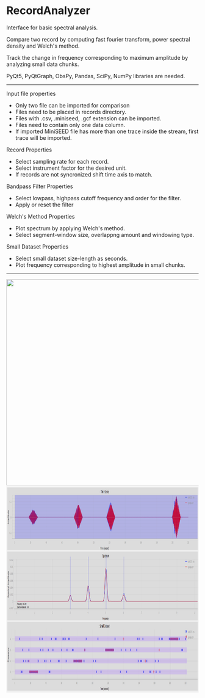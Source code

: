 # RecordAnalyzer
Interface for basic spectral analysis.

Compare two record by computing fast fourier transform, power spectral density and Welch's method. 

Track the change in frequency corresponding to maximum amplitude by analyzing small data chunks.

PyQt5, PyQtGraph, ObsPy, Pandas, SciPy, NumPy libraries are needed.

----------------------------------------------------------------------------------


Input file properties
- Only two file can be imported for comparison
- Files need to be placed in records directory.
- Files with .csv, .miniseed, .gcf extension can be imported.
- Files need to contain only one data column.
- If imported MiniSEED file has more than one trace inside the stream, first trace will be imported. 


Record Properties
- Select sampling rate for each record.
- Select instrument factor for the desired unit.
- If records are not syncronized shift time axis to match. 


Bandpass Filter Properties
- Select lowpass, highpass cutoff frequency and order for the filter.
- Apply or reset the filter 


Welch's Method Properties
- Plot spectrum by applying Welch's method.
- Select segment-window size, overlappng amount and windowing type. 


Small Dataset Properties
- Select small dataset size-length as seconds.
- Plot frequency corresponding to highest amplitude in small chunks.


----------------------------------------------------------------------------------

<img src="figure/example_figure.png" width="960" height="540">
<img src="figure/guralp-adxl355-4peak.jpg" width="960" height="540">
